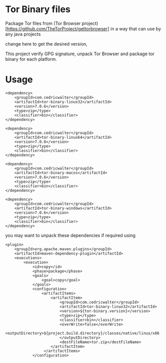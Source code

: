 # Tor Binary files

Package Tor files from (Tor Browser project)[https://github.com/TheTorProject/gettorbrowser] in a way that can use by any java projects

change here to get the desired version,

This project verify GPG signature, unpack Tor Browser and package tor binary for each platform.


# Usage

```
<dependency>
    <groupId>com.cedricwalter</groupId>
    <artifactId>tor-binary-linux32</artifactId>
    <version>7.0.6</version>
    <type>zip</type>
    <classifier>bin</classifier>
</dependency>
```
```
<dependency>
    <groupId>com.cedricwalter</groupId>
    <artifactId>tor-binary-linux64</artifactId>
    <version>7.0.6</version>
    <type>zip</type>
    <classifier>bin</classifier>
</dependency>
```
```
<dependency>
    <groupId>com.cedricwalter</groupId>
    <artifactId>tor-binary-macos</artifactId>
    <version>7.0.6</version>
    <type>zip</type>
    <classifier>bin</classifier>
</dependency>
```
```
<dependency>
    <groupId>com.cedricwalter</groupId>
    <artifactId>tor-binary-windows</artifactId>
    <version>7.0.6</version>
    <type>zip</type>
    <classifier>bin</classifier>
</dependency>
```

you may want to unpack these dependencies if required using
```
<plugin>
    <groupId>org.apache.maven.plugins</groupId>
    <artifactId>maven-dependency-plugin</artifactId>
    <executions>
        <execution>
            <id>copy</id>
            <phase>package</phase>
            <goals>
                <goal>copy</goal>
            </goals>
            <configuration>
                <artifactItems>
                    <artifactItem>
                        <groupId>com.cedricwalter</groupId>
                        <artifactId>tor-binary-linux32</artifactId>
                        <version>${tor-binary.version}</version>
                        <type>zip</type>
                        <classifier>bin</classifier>
                        <overWrite>false</overWrite>
                        <outputDirectory>${project.build.directory}/classes/native/linux/x86
                        </outputDirectory>
                        <destFileName>tor.zip</destFileName>
                    </artifactItem>
                 </artifactItems>
            </configuration>
```